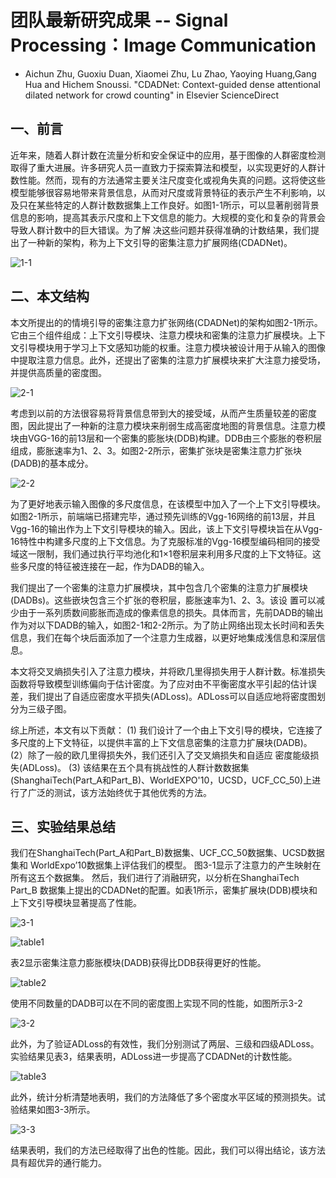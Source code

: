 # 团队最新研究成果 -- Signal Processing：Image Communication
+ Aichun Zhu, Guoxiu Duan, Xiaomei Zhu, Lu Zhao, Yaoying Huang,Gang Hua and Hichem Snoussi. "CDADNet: Context-guided dense attentional dilated network for crowd
counting" in Elsevier ScienceDirect

## 一、前言
近年来，随着人群计数在流量分析和安全保证中的应用，基于图像的人群密度检测取得了重大进展。许多研究人员一直致力于探索算法和模型，以实现更好的人群计数性能。然而，现有的方法通常主要关注尺度变化或视角失真的问题。这将使这些模型能够很容易地带来背景信息，从而对尺度或背景特征的表示产生不利影响，以及只在某些特定的人群计数数据集上工作良好。如图1-1所示，可以显著削弱背景信息的影响，提高其表示尺度和上下文信息的能力。大规模的变化和复杂的背景会导致人群计数中的巨大错误。为了解 决这些问题并获得准确的计数结果，我们提出了一种新的架构，称为上下文引导的密集注意力扩展网络(CDADNet)。

![1-1](https://github.com/NjtechCVLab/Level_2/blob/main/Crowd_Counting/Signal_processing_image_communicaiton/imgs/1.1.png)

## 二、本文结构

本文所提出的的情境引导的密集注意力扩张网络(CDADNet)的架构如图2-1所示。它由三个组件组成：上下文引导模块、注意力模块和密集的注意力扩展模块。上下文引导模块用于学习上下文感知功能的权重。注意力模块被设计用于从输入的图像中提取注意力信息。此外，还提出了密集的注意力扩展模块来扩大注意力接受场，并提供高质量的密度图。

![2-1](https://github.com/NjtechCVLab/Level_2/blob/main/Crowd_Counting/Signal_processing_image_communicaiton/imgs/2.1.png)

考虑到以前的方法很容易将背景信息带到大的接受域，从而产生质量较差的密度图，因此提出了一种新的注意力模块来削弱生成高密度地图的背景信息。注意力模块由VGG-16的前13层和一个密集的膨胀块(DDB)构建。DDB由三个膨胀的卷积层组成，膨胀速率为1、2、3。如图2-2所示，密集扩张块是密集注意力扩张块(DADB)的基本成分。

![2-2](https://github.com/NjtechCVLab/Level_2/blob/main/Crowd_Counting/Signal_processing_image_communicaiton/imgs/2.2.png)

为了更好地表示输入图像的多尺度信息，在该模型中加入了一个上下文引导模块。如图2-1所示，前端端已搭建完毕，通过预先训练的Vgg-16网络的前13层，并且Vgg-16的输出作为上下文引导模块的输入。因此，该上下文引导模块旨在从Vgg-16特性中构建多尺度的上下文信息。为了克服标准的Vgg-16模型编码相同的接受域这一限制，我们通过执行平均池化和1×1卷积层来利用多尺度的上下文特征。这些多尺度的特征被连接在一起，作为DADB的输入。

我们提出了一个密集的注意力扩展模块，其中包含几个密集的注意力扩展模块 (DADBs)。这些嵌块包含三个扩张的卷积层，膨胀速率为1、2、3。该设 置可以减少由于一系列质数间膨胀而造成的像素信息的损失。具体而言，先前DADB的输出作为对以下DADB的输入，如图2-1和2-2所示。为了防止网络出现太长时间和丢失信息，我们在每个块后面添加了一个注意力生成器，以更好地集成浅信息和深层信息。

本文将交叉熵损失引入了注意力模块，并将欧几里得损失用于人群计数。标准损失函数将导致模型训练偏向于估计密度。为了应对由不平衡密度水平引起的估计误差，我们提出了自适应密度水平损失(ADLoss)。ADLoss可以自适应地将密度图划分为三级子图。

综上所述，本文有以下贡献：
(1) 我们设计了一个由上下文引导的模块，它连接了多尺度的上下文特征，以提供丰富的上下文信息密集的注意力扩展块(DADB)。
(2）除了一般的欧几里得损失外，我们还引入了交叉熵损失和自适应 密度能级损失(ADLoss)。
(3) 该结果在五个具有挑战性的人群计数数据集(ShanghaiTech(Part_A和Part_B)、WorldEXPO'10，UCSD，UCF_CC_50)上进行了广泛的测试，该方法始终优于其他优秀的方法。

## 三、实验结果总结
我们在ShanghaiTech(Part_A和Part_B)数据集、UCF_CC_50数据集、UCSD数据集和 WorldExpo’10数据集上评估我们的模型。
图3-1显示了注意力的产生映射在所有这五个数据集。 然后，我们进行了消融研究，以分析在ShanghaiTech Part_B 数据集上提出的CDADNet的配置。如表1所示，密集扩展块(DDB)模块和上下文引导模块显著提高了性能。

![3-1](https://github.com/NjtechCVLab/Level_2/blob/main/Crowd_Counting/Signal_processing_image_communicaiton/imgs/3.1.png)

![table1](https://github.com/NjtechCVLab/Level_2/blob/main/Crowd_Counting/Signal_processing_image_communicaiton/imgs/table1.png)

表2显示密集注意力膨胀模块(DADB)获得比DDB获得更好的性能。

![table2](https://github.com/NjtechCVLab/Level_2/blob/main/Crowd_Counting/Signal_processing_image_communicaiton/imgs/table2.png)

使用不同数量的DADB可以在不同的密度图上实现不同的性能，如图所示3-2

![3-2](https://github.com/NjtechCVLab/Level_2/blob/main/Crowd_Counting/Signal_processing_image_communicaiton/imgs/3.2.png)

此外，为了验证ADLoss的有效性，我们分别测试了两层、三级和四级ADLoss。实验结果见表3，结果表明，ADLoss进一步提高了CDADNet的计数性能。

![table3](https://github.com/NjtechCVLab/Level_2/blob/main/Crowd_Counting/Signal_processing_image_communicaiton/imgs/Table3.png)

此外，统计分析清楚地表明，我们的方法降低了多个密度水平区域的预测损失。试验结果如图3-3所示。

![3-3](https://github.com/NjtechCVLab/Level_2/blob/main/Crowd_Counting/Signal_processing_image_communicaiton/imgs/3.3.png)

结果表明，我们的方法已经取得了出色的性能。因此，我们可以得出结论，该方法具有超优异的通行能力。
